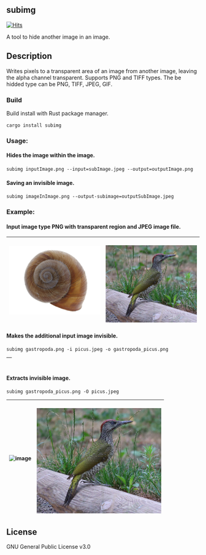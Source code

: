 ## subimg
[![Hits](https://hits.seeyoufarm.com/api/count/incr/badge.svg?url=https%3A%2F%2Fgithub.com%2Fpic16f877ccs%2Fsubimg&count_bg=%2379C83D&title_bg=%23555555&icon=&icon_color=%23E7E7E7&title=hits&edge_flat=false)](https://hits.seeyoufarm.com)

A tool to hide another image in an image.

## Description

Writes pixels to a transparent area of an image from another image, leaving the alpha channel transparent. Supports PNG and TIFF types. The be hidded type can be PNG, TIFF, JPEG, GIF.

### Build

Build install with Rust package manager.

```console
cargo install subimg
```

### Usage:

#### Hides the image within the image.

```console
subimg inputImage.png --input=subImage.jpeg --output=outputImage.png
```

#### Saving an invisible image.

```console
subimg imageInImage.png --output-subimage=outputSubImage.jpeg
```

### Example:

#### Input image type PNG with transparent region and JPEG image file.
|<img title="Image with alpha channel" src="md_img/gastropoda.png" alt="" width="325" height="">| <br> <img title="Additional image" src="md_img/picus.jpeg" alt="" width="325" height=""></br>|
|:-:|:-:|

#### Makes the additional input image invisible.
```console
subimg gastropoda.png -i picus.jpeg -o gastropoda_picus.png
```
|<img title="Image in image" src="md_img/gastropoda_picus.png" alt="" width="325" height="">|
|:-:|

#### Extracts invisible image.
```console
subimg gastropoda_picus.png -O picus.jpeg
```
|<img title="Input image" src="md_img/gastropoda_picus.png" alt="image" width="325" height="">|<br> <img title="Otput subimage" src="md_img/picus.jpeg" alt="image" width="325" height=""></br>|
|:-:|:-:|

## License

GNU General Public License v3.0

